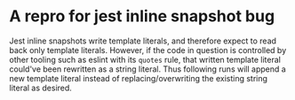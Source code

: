 # A repro for jest inline snapshot bug

Jest inline snapshots write template literals, and therefore expect to read back only template literals. However, if the code in question is controlled by other tooling such as eslint with its `quotes` rule, that written template literal could've been rewritten as a string literal. Thus following runs will append a new template literal instead of replacing/overwriting the existing string literal as desired.
